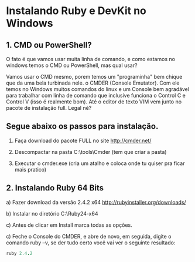 # Instalando Ruby e DevKit no Windows

## 1. CMD ou PowerShell?

O fato é que vamos usar muita linha de comando, e como estamos no windows temos o CMD ou PowerShell, mas qual usar?

Vamos usar o CMD mesmo, porem temos um "programinha" bem chique que da uma bela turbinada nele. o CMDER (Console Emutator). Com ele temos no Windows muitos comandos do linux e um Console bem agradável para trabalhar com linha de comando que inclusive funciona o Control C e Control V (isso é realmente bom). Até o editor de texto VIM vem junto no pacote de instalação full. Legal né?

## Segue abaixo os passos para instalação.

1) Faça download do pacote FULL no site http://cmder.net/

2) Descompactar na pasta C:\tools\Cmder (tem que criar a pasta)

3) Executar o cmder.exe (cria um atalho e coloca onde tu quiser pra ficar mais pratico)

## 2. Instalando Ruby 64 Bits
a) Fazer download da versão 2.4.2 x64 http://rubyinstaller.org/downloads/

b) Instalar no diretório C:\Ruby24-x64

c) Antes de clicar em Install marca todas as opções.

c) Feche o Console do CMDER, e abre de novo, em seguida, digite o comando ruby –v, se der tudo certo você vai ver o seguinte resultado:

```ruby
ruby 2.4.2
```
